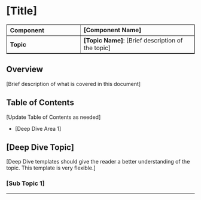 <!-- 
DeepDive Template
- Focus on providing comprehensive understanding of the topic
- Structure is flexible
- Replace all [placeholders] with relevant content

Styling
- Images should be placed in the `./images` folder and referenced
- Any code block or JSON should be wrapped in triple backticks (```) with language identifier
- References to Azure Local public documentation should always direct to the latest version
-->
# [Title]

<table border="1" cellpadding="6" cellspacing="0" style="border-collapse:collapse; margin-bottom:1em;">
  <tr>
    <th style="text-align:left; width: 180px;">Component</th>
    <td><strong>[Component Name]</strong></td>
  </tr>
  <tr>
    <th style="text-align:left; width: 180px;">Topic</th>
    <td><strong>[Topic Name]</strong>: [Brief description of the topic]</td>
  </tr>
</table>

## Overview

[Brief description of what is covered in this document]

## Table of Contents

[Update Table of Contents as needed]
- [Deep Dive Area 1]

## [Deep Dive Topic]

[Deep Dive templates should give the reader a better understanding of the topic. This template is very flexible.]

### [Sub Topic 1]

---